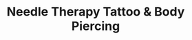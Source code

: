 ---
title: "Needle Therapy Tattoo & Body Piercing"
url: /ware/needle-therapy-tattoo-and-body-piercing/
shop: tattoo
---